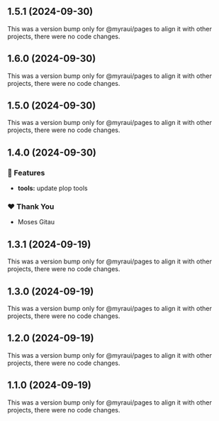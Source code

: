 ## 1.5.1 (2024-09-30)

This was a version bump only for @myraui/pages to align it with other projects, there were no code changes.

## 1.6.0 (2024-09-30)

This was a version bump only for @myraui/pages to align it with other projects, there were no code changes.

## 1.5.0 (2024-09-30)

This was a version bump only for @myraui/pages to align it with other projects, there were no code changes.

## 1.4.0 (2024-09-30)


### 🚀 Features

- **tools:** update plop tools


### ❤️  Thank You

- Moses Gitau

## 1.3.1 (2024-09-19)

This was a version bump only for @myraui/pages to align it with other projects, there were no code changes.

## 1.3.0 (2024-09-19)

This was a version bump only for @myraui/pages to align it with other projects, there were no code changes.

## 1.2.0 (2024-09-19)

This was a version bump only for @myraui/pages to align it with other projects, there were no code changes.

## 1.1.0 (2024-09-19)

This was a version bump only for @myraui/pages to align it with other projects, there were no code changes.